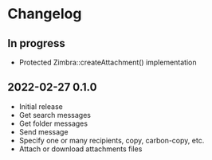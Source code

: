 # Changelog

## In progress

- Protected Zimbra::createAttachment() implementation

## 2022-02-27 0.1.0

- Initial release
- Get search messages
- Get folder messages
- Send message
- Specify one or many recipients, copy, carbon-copy, etc.
- Attach or download attachments files